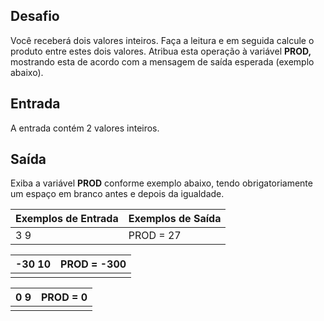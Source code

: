 ## Desafio

Você receberá dois valores inteiros. Faça a leitura e em seguida calcule o produto entre estes dois valores. Atribua esta operação à variável **PROD,** mostrando esta de acordo com a mensagem de saída esperada (exemplo abaixo).  

## Entrada

A entrada contém 2 valores inteiros.

## Saída

Exiba a variável **PROD** conforme exemplo abaixo, tendo obrigatoriamente um espaço em branco antes e depois da igualdade.

 

| Exemplos de Entrada | Exemplos de Saída |
| ------------------- | ----------------- |
| 3 9                 | PROD = 27         |

| -30 10 | PROD = -300 |
| ------ | ----------- |
|        |             |

| 0 9  | PROD = 0 |
| ---- | -------- |
|      |          |